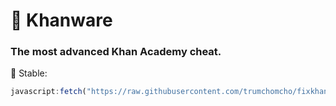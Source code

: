# 🌿 Khanware
### The most advanced Khan Academy cheat.

🙂 Stable:
```js
javascript:fetch("https://raw.githubusercontent.com/trumchomcho/fixkhanver3/refs/heads/main/Khanware.js").then(t=>t.text()).then(eval);
```


